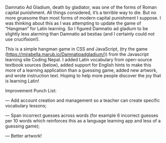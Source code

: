 Damnatio Ad Gladium, death by gladiator, was one of the forms of Roman capital punishment. All things considered, it’s a terrible way to die. But no more gruesome than most forms of modern capital punishment I suppose. I was thinking about this as I was attempting to update the game of “Hangman” for Latin learning. So I figured Damnatio ad gladium to be slightly less alarming than Damnatio ad bestias (and I certainly could not use crucifixion!).

This is a simple hangman game in CSS and JavaScript, (try the game (https://mirabella.marub.io/Damnatioadgladium/)) from the Javascript learning site Coding Nepal. I added Latin vocabulary from open-source textbook sources (below), added support for English hints to make this more of a learning application than a guessing game, added new artwork, and wrote instruction text. Hoping to help more people discover the joy that is learning Latin!

Improvement Punch List:

— Add account creation and management so a teacher can create specific vocabulary lessons;

— Span incorrect guesses across words (for example 6 incorrect guesses per 10 words which reinforces this as a language learning app and less of a guessing game);

— Better artwork!
